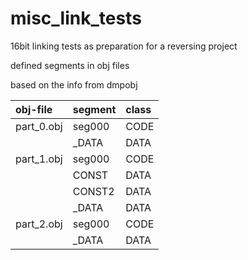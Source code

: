 # misc_link_tests
16bit linking tests as preparation for a reversing project


defined segments in obj files

based on the info from dmpobj

| obj-file   | segment  | class  |                                                  
| :--------- | :------- | :----- |
| part_0.obj |  seg000  | CODE   | 
|            |  _DATA   | DATA   |
| part_1.obj |  seg000  | CODE   |
|            |  CONST   | DATA   |
|            |  CONST2  | DATA   |
|            |  _DATA   | DATA   |
| part_2.obj |  seg000  | CODE   |
|            |  _DATA   | DATA   |



